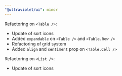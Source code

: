 ```yaml
---
"@ultraviolet/ui": minor
---
```


Refactoring on `<Table />`:
  - Update of sort icons
  - Added `expandable` on `<Table />` and `<Table.Row />`
  - Refactoring of grid system
  - Added `align` and `sentiment` prop on `<Table.Cell />`

Refactoring on `<List />`:
  - Update of sort icons
